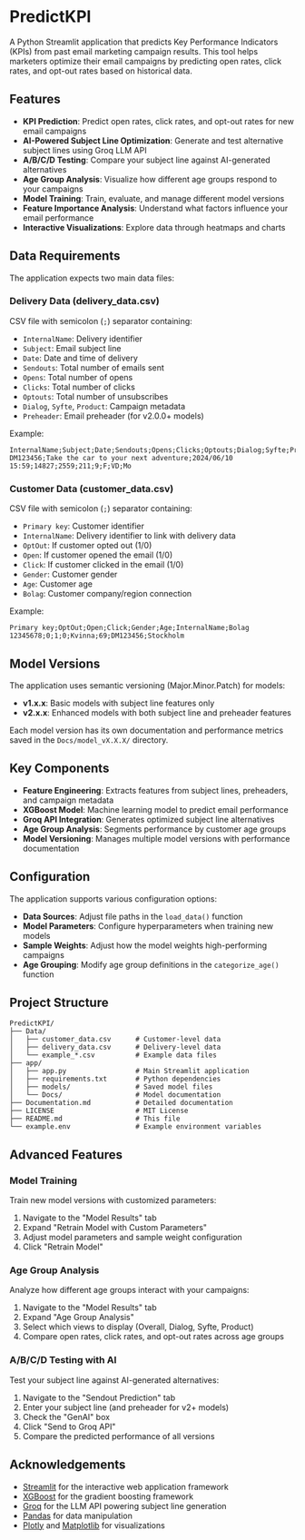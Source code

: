 # PredictKPI
A Python Streamlit application that predicts Key Performance Indicators (KPIs) from past email marketing campaign results. This tool helps marketers optimize their email campaigns by predicting open rates, click rates, and opt-out rates based on historical data.

## Features
- **KPI Prediction**: Predict open rates, click rates, and opt-out rates for new email campaigns
- **AI-Powered Subject Line Optimization**: Generate and test alternative subject lines using Groq LLM API
- **A/B/C/D Testing**: Compare your subject line against AI-generated alternatives
- **Age Group Analysis**: Visualize how different age groups respond to your campaigns
- **Model Training**: Train, evaluate, and manage different model versions
- **Feature Importance Analysis**: Understand what factors influence your email performance
- **Interactive Visualizations**: Explore data through heatmaps and charts

## Data Requirements
The application expects two main data files:

### Delivery Data (delivery_data.csv)
CSV file with semicolon (`;`) separator containing:

- `InternalName`: Delivery identifier
- `Subject`: Email subject line
- `Date`: Date and time of delivery
- `Sendouts`: Total number of emails sent
- `Opens`: Total number of opens
- `Clicks`: Total number of clicks
- `Optouts`: Total number of unsubscribes
- `Dialog`, `Syfte`, `Product`: Campaign metadata
- `Preheader`: Email preheader (for v2.0.0+ models)

Example:
```
InternalName;Subject;Date;Sendouts;Opens;Clicks;Optouts;Dialog;Syfte;Product
DM123456;Take the car to your next adventure;2024/06/10 15:59;14827;2559;211;9;F;VD;Mo
```

### Customer Data (customer_data.csv)
CSV file with semicolon (`;`) separator containing:

- `Primary key`: Customer identifier
- `InternalName`: Delivery identifier to link with delivery data
- `OptOut`: If customer opted out (1/0)
- `Open`: If customer opened the email (1/0)
- `Click`: If customer clicked in the email (1/0)
- `Gender`: Customer gender
- `Age`: Customer age
- `Bolag`: Customer company/region connection

Example:
```
Primary key;OptOut;Open;Click;Gender;Age;InternalName;Bolag
12345678;0;1;0;Kvinna;69;DM123456;Stockholm
```

## Model Versions
The application uses semantic versioning (Major.Minor.Patch) for models:

- **v1.x.x**: Basic models with subject line features only
- **v2.x.x**: Enhanced models with both subject line and preheader features

Each model version has its own documentation and performance metrics saved in the `Docs/model_vX.X.X/` directory.

## Key Components
- **Feature Engineering**: Extracts features from subject lines, preheaders, and campaign metadata
- **XGBoost Model**: Machine learning model to predict email performance
- **Groq API Integration**: Generates optimized subject line alternatives
- **Age Group Analysis**: Segments performance by customer age groups
- **Model Versioning**: Manages multiple model versions with performance documentation

## Configuration
The application supports various configuration options:

- **Data Sources**: Adjust file paths in the `load_data()` function
- **Model Parameters**: Configure hyperparameters when training new models
- **Sample Weights**: Adjust how the model weights high-performing campaigns
- **Age Grouping**: Modify age group definitions in the `categorize_age()` function

## Project Structure
```
PredictKPI/
├── Data/
│   ├── customer_data.csv      # Customer-level data
│   ├── delivery_data.csv      # Delivery-level data
│   └── example_*.csv          # Example data files
├── app/
│   ├── app.py                 # Main Streamlit application
│   ├── requirements.txt       # Python dependencies
│   ├── models/                # Saved model files
│   └── Docs/                  # Model documentation
├── Documentation.md           # Detailed documentation
├── LICENSE                    # MIT License
├── README.md                  # This file
└── example.env                # Example environment variables
```

## Advanced Features
### Model Training

Train new model versions with customized parameters:
1. Navigate to the "Model Results" tab
2. Expand "Retrain Model with Custom Parameters"
3. Adjust model parameters and sample weight configuration
4. Click "Retrain Model"

### Age Group Analysis
Analyze how different age groups interact with your campaigns:
1. Navigate to the "Model Results" tab
2. Expand "Age Group Analysis"
3. Select which views to display (Overall, Dialog, Syfte, Product)
4. Compare open rates, click rates, and opt-out rates across age groups

### A/B/C/D Testing with AI
Test your subject line against AI-generated alternatives:
1. Navigate to the "Sendout Prediction" tab
2. Enter your subject line (and preheader for v2+ models)
3. Check the "GenAI" box
4. Click "Send to Groq API"
5. Compare the predicted performance of all versions

## Acknowledgements
- [Streamlit](https://streamlit.io/) for the interactive web application framework
- [XGBoost](https://xgboost.readthedocs.io/) for the gradient boosting framework
- [Groq](https://groq.com/) for the LLM API powering subject line generation
- [Pandas](https://pandas.pydata.org/) for data manipulation
- [Plotly](https://plotly.com/) and [Matplotlib](https://matplotlib.org/) for visualizations
